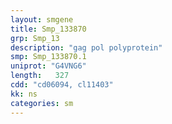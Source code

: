 ```yaml
---
layout: smgene
title: Smp_133870
grp: Smp_13
description: "gag pol polyprotein"
smp: Smp_133870.1
uniprot: "G4VNG6"
length:   327
cdd: "cd06094, cl11403"
kk: ns
categories: sm
---
```


